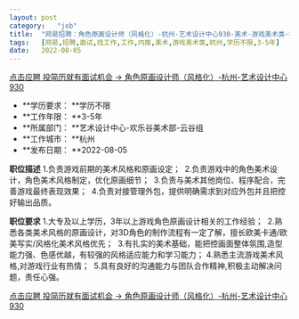 ```yaml
---
layout:	post
category:	"job"
title:	"网易招聘：角色原画设计师（风格化）-杭州-艺术设计中心930-美术-游戏美术类-杭州学历不限3-5年"
tags:	[网易,招聘,面试,找工作,工作,内推,美术,游戏美术类,杭州,学历不限,3-5年]
date:	2022-08-05
---
```


[点击应聘 投简历就有面试机会 -> 角色原画设计师（风格化）-杭州-艺术设计中心930](http://mobile.bole.netease.com/bole/boleDetail?id=40080&employeeId=346f03c3cda5f04c&key=all)



- **学历要求： **学历不限
- **工作年限： **3-5年
- **所属部门： **艺术设计中心-欢乐谷美术部-云谷组
- **工作城市： **杭州
- **发布日期： **2022-08-05



**职位描述**
1.负责游戏前期的美术风格和原画设定； 
2.负责游戏中的角色美术设计，角色美术风格制定，优化原画细节；
 3.负责与美术其他岗位、程序配合，完善游戏最终表现效果；
 4.负责对接管理外包，提供明确需求到对应外包并且把控好输出品质。



**职位要求**
1.大专及以上学历，3年以上游戏角色原画设计相关的工作经验； 
2.熟悉各类美术风格的原画设计，对3D角色的制作流程有一定了解，擅长欧美卡通/欧美写实/风格化美术风格优先；
 3.有扎实的美术基础，能把控画面整体氛围,造型能力强、色感优越，有较强的风格适应能力和学习能力；
4.熟悉主流游戏美术风格,对游戏行业有热情； 
5.具有良好的沟通能力与团队合作精神,积极主动解决问题，责任心强。



[点击应聘 投简历就有面试机会 -> 角色原画设计师（风格化）-杭州-艺术设计中心930](http://mobile.bole.netease.com/bole/boleDetail?id=40080&employeeId=346f03c3cda5f04c&key=all)